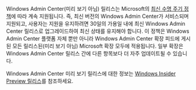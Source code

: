 Windows Admin Center(미리 보기 아님) 릴리스는 Microsoft의 [최신 수명 주기 정책](https://support.microsoft.com/help/30881/modern-lifecycle-policy)에 따라 계속 지원됩니다. 즉, 최신 버전의 Windows Admin Center가 서비스되며 지원되고, 사용자는 지원을 유지하려면 30일의 가용일 내에 최신 Windows Admin Center 릴리스로 업그레이드하여 최신 상태를 유지해야 합니다. 이 정책은 Windows Admin Center 플랫폼 자체 뿐만 아니라 Windows Admin Center 확장 피드에 게시된 모든 릴리스된(미리 보기 아님) Microsoft 확장 모두에 적용됩니다. 일부 확장은 Windows Admin Center 릴리스 간에 다른 항목보다 더 자주 업데이트될 수 있습니다.

Windows Admin Center 미리 보기 릴리스에 대한 정보는 [Windows Insider Preview 릴리스](https://www.microsoft.com/software-download/windowsinsiderpreviewserver)를 참조하세요.